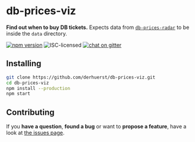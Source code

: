 # db-prices-viz

**Find out when to buy DB tickets.** Expects data from [`db-prices-radar`](https://github.com/juliuste/db-prices-radar#db-prices-radar) to be inside the `data` directory.

[![npm version](https://img.shields.io/npm/v/db-prices-viz.svg)](https://www.npmjs.com/package/db-prices-viz)
![ISC-licensed](https://img.shields.io/github/license/derhuerst/db-prices-viz.svg)
[![chat on gitter](https://badges.gitter.im/derhuerst.svg)](https://gitter.im/derhuerst)


## Installing

```bash
git clone https://github.com/derhuerst/db-prices-viz.git
cd db-prices-viz
npm install --production
npm start
```


## Contributing

If you **have a question**, **found a bug** or want to **propose a feature**, have a look at [the issues page](https://github.com/derhuerst/db-prices-viz/issues).
